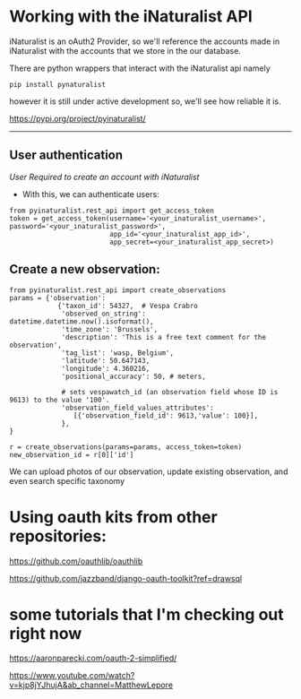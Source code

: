 # Working with the iNaturalist API

iNaturalist is an oAuth2 Provider, so we'll reference the accounts made in iNaturalist with the accounts that we store in the our database.

There are python wrappers that interact with the iNaturalist api namely 

`pip install pynaturalist` 

however it is still under active development so, we'll see how reliable it is.

https://pypi.org/project/pyinaturalist/

---
## User authentication

*User Required to create an account with iNaturalist*

* With this, we can authenticate users:

```
from pyinaturalist.rest_api import get_access_token
token = get_access_token(username='<your_inaturalist_username>', password='<your_inaturalist_password>',
                         app_id='<your_inaturalist_app_id>',
                         app_secret=<your_inaturalist_app_secret>)
```


## Create a new observation:

```
from pyinaturalist.rest_api import create_observations
params = {'observation':
            {'taxon_id': 54327,  # Vespa Crabro
             'observed_on_string': datetime.datetime.now().isoformat(),
             'time_zone': 'Brussels',
             'description': 'This is a free text comment for the observation',
             'tag_list': 'wasp, Belgium',
             'latitude': 50.647143,
             'longitude': 4.360216,
             'positional_accuracy': 50, # meters,

             # sets vespawatch_id (an observation field whose ID is 9613) to the value '100'.
             'observation_field_values_attributes':
                [{'observation_field_id': 9613,'value': 100}],
             },
}

r = create_observations(params=params, access_token=token)
new_observation_id = r[0]['id']

``` 

We can upload photos of our observation, update existing observation, and even search specific taxonomy

# Using oauth kits from other repositories: 

https://github.com/oauthlib/oauthlib

https://github.com/jazzband/django-oauth-toolkit?ref=drawsql

# some tutorials that I'm checking out right now

https://aaronparecki.com/oauth-2-simplified/

https://www.youtube.com/watch?v=kjp8jYJhujA&ab_channel=MatthewLepore
